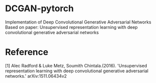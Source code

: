 # DCGAN-pytorch
Implementation of Deep Convolutional Generative Adversarial Networks 
Based on paper: Unsupervised representation learning with deep convolutional generative adversarial networks

# Reference
[1] Alec Radford & Luke Metz, Soumith Chintala.(2016). 'Unsupervised representation learning with deep convolutional generative adversarial networks.' arXiv:1511.06434v2

